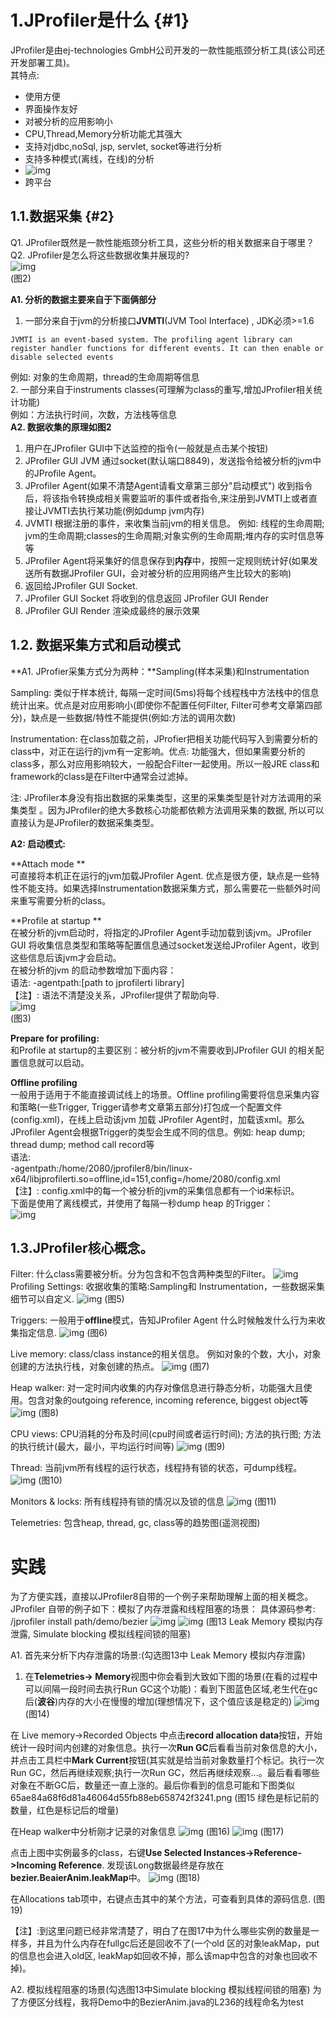 # 1.JProfiler是什么 {#1}

JProfiler是由ej-technologies GmbH公司开发的一款性能瓶颈分析工具\(该公司还开发部署工具\)。  
其特点:

* 使用方便
* 界面操作友好
* 对被分析的应用影响小
* CPU,Thread,Memory分析功能尤其强大
* 支持对jdbc,noSql, jsp, servlet, socket等进行分析
* 支持多种模式\(离线，在线\)的分析
* ![img](/static/image/f71a75090d48e46eb809001918d37d7cc8d5ec90.png)
* 跨平台

## 1.1.数据采集 {#2}

Q1. JProfiler既然是一款性能瓶颈分析工具，这些分析的相关数据来自于哪里？  
Q2. JProfiler是怎么将这些数据收集并展现的?  
![img](/static/image/774e1de366c3dced5bf97ab0cd34471ec9a99537.png)  
\(图2\)

**A1. 分析的数据主要来自于下面俩部分**  
1. 一部分来自于jvm的分析接口**JVMTI**\(JVM Tool Interface\) , JDK必须&gt;=1.6

```
JVMTI is an event-based system. The profiling agent library can register handler functions for different events. It can then enable or disable selected events
```

例如: 对象的生命周期，thread的生命周期等信息  
2. 一部分来自于instruments classes\(可理解为class的重写,增加JProfiler相关统计功能\)  
例如：方法执行时间，次数，方法栈等信息  
**A2. 数据收集的原理如图2**  
1. 用户在JProfiler GUI中下达监控的指令\(一般就是点击某个按钮\)  
2. JProfiler GUI JVM 通过socket\(默认端口8849\)，发送指令给被分析的jvm中的JProfile Agent。  
3. JProfiler Agent\(如果不清楚Agent请看文章第三部分"启动模式"\) 收到指令后，将该指令转换成相关需要监听的事件或者指令,来注册到JVMTI上或者直接让JVMTI去执行某功能\(例如dump jvm内存\)  
4. JVMTI 根据注册的事件，来收集当前jvm的相关信息。 例如: 线程的生命周期; jvm的生命周期;classes的生命周期;对象实例的生命周期;堆内存的实时信息等等  
5. JProfiler Agent将采集好的信息保存到**内存**中，按照一定规则统计好\(如果发送所有数据JProfiler GUI，会对被分析的应用网络产生比较大的影响\)  
6. 返回给JProfiler GUI Socket.  
7. JProfiler GUI Socket 将收到的信息返回 JProfiler GUI Render  
8. JProfiler GUI Render 渲染成最终的展示效果

## 1.2. 数据采集方式和启动模式

**A1. JProfier采集方式分为两种：**Sampling\(样本采集\)和Instrumentation

Sampling: 类似于样本统计, 每隔一定时间\(5ms\)将每个线程栈中方法栈中的信息统计出来。优点是对应用影响小\(即使你不配置任何Filter, Filter可参考文章第四部分\)，缺点是一些数据/特性不能提供\(例如:方法的调用次数\)

Instrumentation: 在class加载之前，JProfier把相关功能代码写入到需要分析的class中，对正在运行的jvm有一定影响。优点: 功能强大，但如果需要分析的class多，那么对应用影响较大，一般配合Filter一起使用。所以一般JRE class和framework的class是在Filter中通常会过滤掉。

注: JProfiler本身没有指出数据的采集类型，这里的采集类型是针对方法调用的采集类型 。因为JProfiler的绝大多数核心功能都依赖方法调用采集的数据, 所以可以直接认为是JProfiler的数据采集类型。

**A2: 启动模式:**

**Attach mode  **  
可直接将本机正在运行的jvm加载JProfiler Agent. 优点是很方便，缺点是一些特性不能支持。如果选择Instrumentation数据采集方式，那么需要花一些额外时间来重写需要分析的class。

**Profile at startup  **  
在被分析的jvm启动时，将指定的JProfiler Agent手动加载到该jvm。JProfiler GUI 将收集信息类型和策略等配置信息通过socket发送给JProfiler Agent，收到这些信息后该jvm才会启动。  
在被分析的jvm 的启动参数增加下面内容：  
语法: -agentpath:\[path to jprofilerti library\]  
【注】: 语法不清楚没关系，JProfiler提供了帮助向导.  
![img](/static/image/af3a9d42a43abf41a676e194dad2524c651b213c.png)  
\(图3\)

**Prepare for profiling:**  
和Profile at startup的主要区别：被分析的jvm不需要收到JProfiler GUI 的相关配置信息就可以启动。

**Offline profiling**  
一般用于适用于不能直接调试线上的场景。Offline profiling需要将信息采集内容和策略\(一些Trigger, Trigger请参考文章第五部分\)打包成一个配置文件\(config.xml\)，在线上启动该jvm 加载 JProfiler Agent时，加载该xml。那么JProfiler Agent会根据Trigger的类型会生成不同的信息。例如: heap dump; thread dump; method call record等  
语法:  
-agentpath:/home/2080/jprofiler8/bin/linux-x64/libjprofilerti.so=offline,id=151,config=/home/2080/config.xml  
【注】: config.xml中的每一个被分析的jvm的采集信息都有一个id来标识。  
下面是使用了离线模式，并使用了每隔一秒dump heap 的Trigger：  
![img](/static/image/93ca30653b599d9a8564dd05e3971d8078e9ec16.png)

## 1.3.JProfiler核心概念。
Filter: 什么class需要被分析。分为包含和不包含两种类型的Filter。
![img](/static/image/c6490044d51af9e36d86c7c59774a26bf68934d8.png)
Profiling Settings: 收据收集的策略:Sampling和 Instrumentation，一些数据采集细节可以自定义.
![img](/static/image/267a5a432ded52a220742608122e125f73810db1.png)
(图5)

Triggers: 一般用于**offline**模式，告知JProfiler Agent 什么时候触发什么行为来收集指定信息.
![img](/static/image/e69504d0b635fae209f5672e0b2a271b5354e87a.png)
(图6)

Live memory: class/class instance的相关信息。 例如对象的个数，大小，对象创建的方法执行栈，对象创建的热点。
![img](/static/image/e8a52b590d0f4631058ca328fe0ff691c0d3aa89.png)
(图7)

Heap walker: 对一定时间内收集的内存对像信息进行静态分析，功能强大且使用。包含对象的outgoing reference, incoming reference, biggest object等
![img](/static/image/c85b6b5e6880bab6b7ead4b0a673b8e1575b0158.png)
(图8)

CPU views: CPU消耗的分布及时间(cpu时间或者运行时间); 方法的执行图; 方法的执行统计(最大，最小，平均运行时间等)
![img](/static/image/31d669359bf4291f61c8ba7436374134936994ba.png)
(图9)

Thread: 当前jvm所有线程的运行状态，线程持有锁的状态，可dump线程。
![img](/static/image/b8fef844181952665612a3ae9a23864d8eb0ec01.png)
(图10)

Monitors & locks: 所有线程持有锁的情况以及锁的信息
![img](/static/image/72e01bf3f2bdec2f6b05ce156a379ecb913f89e0.png)
(图11)

Telemetries: 包含heap, thread, gc, class等的趋势图(遥测视图)
# 实践
为了方便实践，直接以JProfiler8自带的一个例子来帮助理解上面的相关概念。
JProfiler 自带的例子如下：模拟了内存泄露和线程阻塞的场景：
具体源码参考: /jprofiler install path/demo/bezier
![img](/static/image/e95ff007af328eb31b4f9fb4d9d888bffdfe1d29.png)
![img](/static/image/375e6515445717a1bb110738a17e61ee3de1e2aa.png)
(图13 Leak Memory 模拟内存泄露, Simulate blocking 模拟线程间锁的阻塞)

A1. 首先来分析下内存泄露的场景:(勾选图13中 Leak Memory 模拟内存泄露)
1. 在**Telemetries-> Memory**视图中你会看到大致如下图的场景(在看的过程中可以间隔一段时间去执行Run GC这个功能)：看到下图蓝色区域,老生代在gc后(**波谷**)内存的大小在慢慢的增加(理想情况下，这个值应该是稳定的)
![img](/static/image/c4c3c21a29874988408786f3c62f2953f713594a.png)
(图14)

在 Live memory->Recorded Objects 中点击**record allocation data**按钮，开始统计一段时间内创建的对象信息。执行一次**Run GC**后看看当前对象信息的大小，并点击工具栏中**Mark Current**按钮(其实就是给当前对象数量打个标记。执行一次Run GC，然后再继续观察;执行一次Run GC，然后再继续观察...。最后看看哪些对象在不断GC后，数量还一直上涨的。最后你看到的信息可能和下图类似
65ae84a68f6d81a46064d55fb88eb658742f3241.png
(图15 绿色是标记前的数量，红色是标记后的增量)

在Heap walker中分析刚才记录的对象信息
![img](/static/image/de3a4d18921259d1767bd7ac0c05fe02678b3c26.png)
(图16)
![img](/static/image/a0693872e6fedb18d4ce3b94dea07bef2c35468e.png)
(图17)

点击上图中实例最多的class，右键**Use Selected Instances->Reference->Incoming Reference**.
发现该Long数据最终是存放在**bezier.BeaierAnim.leakMap**中。
![img](/static/image/de60d0d5dcb88017ed0dbda668b921c43bca869a.png)
(图18)

在Allocations tab项中，右键点击其中的某个方法，可查看到具体的源码信息.
(图19)

【注】:到这里问题已经非常清楚了，明白了在图17中为什么哪些实例的数量是一样多，并且为什么内存在fullgc后还是回收不了(一个old 区的对象leakMap，put的信息也会进入old区, leakMap如回收不掉，那么该map中包含的对象也回收不掉)。

A2. 模拟线程阻塞的场景(勾选图13中Simulate blocking 模拟线程间锁的阻塞)
为了方便区分线程，我将Demo中的BezierAnim.java的L236的线程命名为test